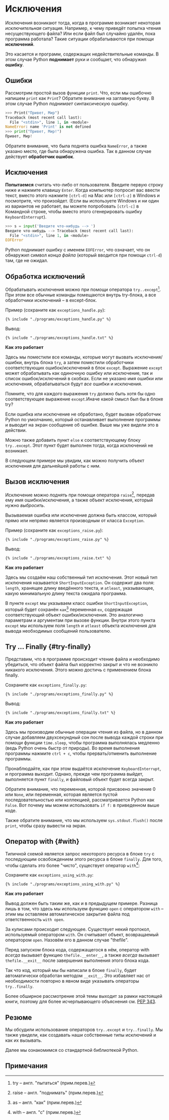 # Исключения

Исключения возникают тогда, когда в программе возникает некоторая _исключительная_ ситуация. Например, к чему приведёт попытка чтения несуществующего файла? Или если файл был случайно удалён, пока программа работала? Такие ситуации обрабатываются при помощи **исключений**.

Это касается и программ, содержащих недействительные команды. В этом случае Python **поднимает** руки и сообщает, что обнаружил **ошибку**.

## Ошибки

Рассмотрим простой вызов функции `print`. Что, если мы ошибочно напишем `print` как `Print`? Обратите внимание на заглавную букву. В этом случае Python _поднимает_ синтаксическую ошибку.

```python
>>> Print("Привет, Мир")
Traceback (most recent call last):
  File "<stdin>", line 1, in <module>
NameError: name 'Print' is not defined
>>> print("Привет, Мир!")
Привет, Мир!
```

Обратите внимание, что была поднята ошибка `NameError`, а также указано место, где была обнаружена ошибка. Так в данном случае действует **обработчик ошибок**.

## Исключения

**Попытаемся** считать что-либо от пользователя. Введите первую строку ниже и нажмите клавишу `Enter`. Когда компьютер попросит вас ввести текст, вместо этого нажмите `[ctrl-d]` на Mac или `[ctrl-z]` в Windows и посмотрите, что произойдет. (Если вы используете Windows и ни один из вариантов не работает, вы можете попробовать `[ctrl-c]` в Командной строке, чтобы вместо этого сгенерировать ошибку `KeyboardInterrupt`).

```python
>>> s = input('Введите что-нибудь --> ')
Введите что-нибудь --> Traceback (most recent call last):
  File "<stdin>", line 1, in <module>
EOFError
```

Python поднимает ошибку с именем `EOFError`, что означает, что он обнаружил символ *конца файла* (который вводится при помощи `ctrl-d`) там, где не ожидал.

## Обработка исключений

Обрабатывать исключения можно при помощи оператора `try..except`[^1]. При этом все обычные команды помещаются внутрь try-блока, а все обработчики исключений – в except-блок.

Пример (сохраните как `exceptions_handle.py`):

<pre><code class="lang-python">{% include "./programs/exceptions_handle.py" %}</code></pre>

Вывод:

<pre><code>{% include "./programs/exceptions_handle.txt" %}</code></pre>

**Как это работает**

Здесь мы поместили все команды, которые могут вызвать исключения/ошибки, внутрь блока `try`, а затем поместили обработчики соответствующих ошибок/исключений в блок `except`. Выражение `except` может обрабатывать как одиночную ошибку или исключение, так и список ошибок/исключений в скобках. Если не указано имя ошибки или исключения, обрабатываться будут _все_ ошибки и исключения.

Помните, что для каждого выражения `try` должно быть хотя бы одно соответствующее выражение `except`.Иначе какой смысл был бы в блоке try?

Если ошибка или исключение не обработано, будет вызван обработчик Python по умолчанию, который останавливает выполнение программы и выводит на экран сообщение об ошибке. Выше мы уже видели это в действии.

Можно также добавить пункт `else` к соответствующему блоку `try..except`. Этот пункт будет выполнен тогда, когда исключений не возникает.

В следующем примере мы увидим, как можно получить объект исключения для дальнейшей работы с ним.

## Вызов исключения

Исключение можно _поднять_ при помощи оператора `raise`[^2], передав ему имя ошибки/исключения, а также объект исключения, который нужно _выбросить_.

Вызываемая ошибка или исключение должна быть классом, который прямо или непрямо является производным от класса `Exception`.

Пример (сохраните как `exceptions_raise.py`):

<pre><code class="lang-python">{% include "./programs/exceptions_raise.py" %}</code></pre>

Вывод:

<pre><code>{% include "./programs/exceptions_raise.txt" %}</code></pre>

**Как это работает**

Здесь мы создаём наш собственный тип исключения. Этот новый тип исключения называется `ShortInputException`. Он содержит два поля: `length`, хранящее длину введённого текста, и `atleast`, указывающее, какую минимальную длину текста ожидала программа.

В пункте `except` мы указываем класс ошибки `ShortInputException`, который будет сохранён `как`[^3] переменная `ex`, содержащая соответствующий объект ошибки/исключения. Это аналогично параметрам и аргументам при вызове функции. Внутри этого пункта `except` мы используем поля `length` и `atleast` объекта исключения для вывода необходимых сообщений пользователю.

## Try ... Finally {#try-finally}

Представим, что в программе происходит чтение файла и необходимо убедиться, что объект файла был корректно закрыт и что не возникло никакого исключения. Этого можно достичь с применением блока finally.

Сохраните как `exceptions_finally.py`:

<pre><code class="lang-python">{% include "./programs/exceptions_finally.py" %}</code></pre>

Вывод:

<pre><code>{% include "./programs/exceptions_finally.txt" %}</code></pre>

**Как это работает**

Здесь мы производим обычные операции чтения из файла, но в данном случае добавляем двухсекундный сон после вывода каждой строки при помощи функции `time.sleep`, чтобы программа выполнялась медленно (ведь Python очень быстр от природы). Во время выполнения программы нажмите `ctrl + c`, чтобы прервать/отменить выполнение программы.

Пронаблюдайте, как при этом выдаётся исключение `KeyboardInterrupt`, и программа выходит. Однако, прежде чем программа выйдет, выполняется пункт `finally`, и файловый объект будет всегда закрыт.

Обратите внимание, что переменная, которой присвоено значение 0 или `None`, или переменная, которая является пустой последовательностью или коллекцией, рассматривается Python как `False`. Вот почему мы можем использовать `if f:` в приведенном выше коде.

Также обратите внимание, что мы используем `sys.stdout.flush()` после `print`, чтобы сразу вывести на экран.

## Оператор with {#with}

Типичной схемой является запрос некоторого ресурса в блоке `try` с последующим освобождением этого ресурса в блоке `finally`. Для того, чтобы сделать это более "чисто", существует оператор `with`[^4]:

Сохраните как `exceptions_using_with.py`:

<pre><code class="lang-python">{% include "./programs/exceptions_using_with.py" %}</code></pre>

**Как это работает**

Вывод должен быть таким же, как и в предыдущем примере. Разница лишь в том, что здесь мы используем функцию `open` с оператором `with` – этим мы оставляем автоматическое закрытие файла под ответственность `with open`.

За кулисами происходит следующее. Существует некий протокол, используемый оператором `with`. Он считывает объект, возвращаемый оператором `open`. Назовём его в данном случае "thefile".

Перед запуском блока кода, содержащегося в нём, оператор with _всегда_ вызывает функцию `thefile.__enter__`, а также _всегда_ вызывает `thefile.__exit__` после завершения выполнения этого блока кода.

Так что код, который мы бы написали в блоке `finally`, будет автоматически обработан методом `__exit__`. Это избавляет нас от необходимости повторно в явном виде указывать операторы `try..finally`.

Более обширное рассмотрение этой темы выходит за рамки настоящей книги, поэтому для более исчерпывающего объяснения см. [PEP 343](http://www.python.org/dev/peps/pep-0343/).

## Резюме

Мы обсудили использование операторов `try..except` и `try..finally`. Мы также увидели, как создавать наши собственные типы исключений и как их вызывать.

Далее мы ознакомимся со стандартной библиотекой Python.

## Примечания

[^1]: try – англ. "пытаться" (прим.перев.)

[^2]: raise – англ. "поднимать" (прим.перев.)

[^3]: as – англ. "как" (прим.перев.)

[^4]: with – англ. "с" (прим.перев.)
